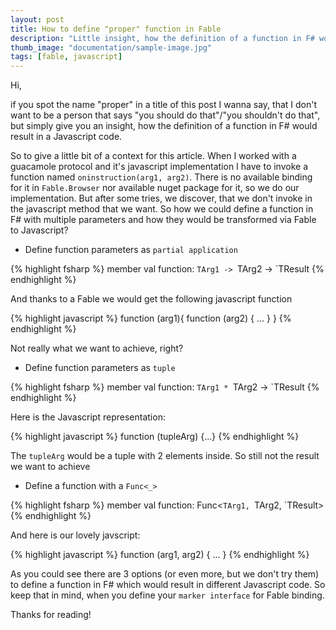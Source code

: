```yaml
---
layout: post
title: How to define "proper" function in Fable
description: "Little insight, how the definition of a function in F# would result in a Javascript code."
thumb_image: "documentation/sample-image.jpg"
tags: [fable, javascript]
---
```


Hi,

if you spot the name "proper" in a title of this post I wanna say, that I don't want to be a person that says "you should do that"/"you shouldn't do that", but simply give you an insight, how the definition of a function in F# would result in a Javascript code.

So to give a little bit of a context for this article. When I worked with a guacamole protocol and it's javascript implementation I have to invoke a function named `oninstruction(arg1, arg2)`. There is no available binding for it in `Fable.Browser` nor available nuget package for it, so we do our implementation. But after some tries, we discover, that we don't invoke in the javascript method that we want. So how we could define a function in F# with multiple parameters and how they would be transformed via Fable to Javascript?

* Define function parameters as `partial application`

{% highlight fsharp %}
member val function: `TArg1 -> `TArg2 -> `TResult
{% endhighlight %}

And thanks to a Fable we would get the following javascript function

{% highlight javascript %}
function (arg1){
    function (arg2) { ... }
}
{% endhighlight %}

Not really what we want to achieve, right?

* Define function parameters as `tuple`

{% highlight fsharp %}
member val function: `TArg1 * `TArg2 -> `TResult
{% endhighlight %}

Here is the Javascript representation:

{% highlight javascript %}
function (tupleArg) {...}
{% endhighlight %}

The `tupleArg` would be a tuple with 2 elements inside. So still not the result we want to achieve

* Define a function with a `Func<_>`

{% highlight fsharp %}
member val function: Func<`TArg1, `TArg2, `TResult>
{% endhighlight %}

And here is our lovely javscript:

{% highlight javascript %}
function (arg1, arg2) { ... }
{% endhighlight %}

As you could see there are 3 options (or even more, but we don't try them) to define a function in F# which would result in different Javascript code. So keep that in mind, when you define your `marker interface` for Fable binding.

Thanks for reading!